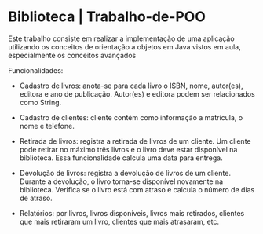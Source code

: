 # Biblioteca | Trabalho-de-POO
Este trabalho consiste em realizar a implementação de uma aplicação utilizando os conceitos de  orientação a objetos em Java vistos em aula, especialmente os conceitos avançados

Funcionalidades:

- Cadastro de livros: anota-se para cada livro o ISBN, nome, autor(es), editora e ano de publicação. Autor(es) e editora podem ser relacionados como String.
  
- Cadastro de clientes: cliente contém como informação a matrícula, o nome e telefone.
  
- Retirada de livros: registra a retirada de livros de um cliente. Um cliente pode retirar no máximo três livros e o livro deve estar disponível na biblioteca. Essa funcionalidade calcula uma data para entrega.
  
- Devolução de livros: registra a devolução de livros de um cliente. Durante a devolução, o livro torna-se disponível novamente na biblioteca. Verifica se o livro está com atraso e calcula o número de dias de atraso.
  
- Relatórios: por livros, livros disponíveis, livros mais retirados, clientes que mais retiraram um livro, clientes que mais atrasaram, etc.
